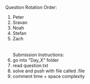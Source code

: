 Question Rotation Order:</br>
1. Peter </br>
2. Sravan</br>
3. Noah</br>
4. Stefan</br>
5. Zach</br>
</br></br>
Submission Instructions:</br>
1. go into "Day_X" folder</br>
2. read question.txt</br>
3. solve and push with file called <name>.file</br>
4. comment time + space complexity</br>
